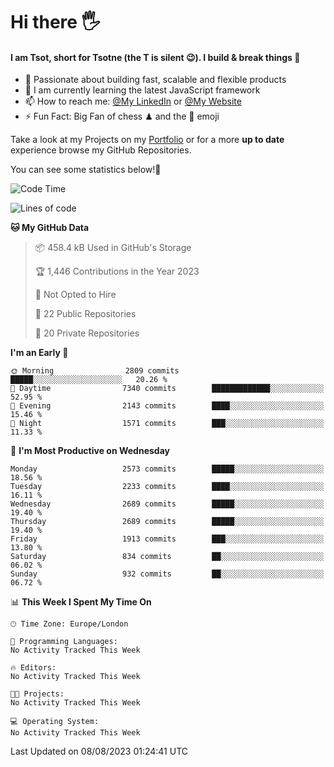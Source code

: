 # Hi there :raised_hand_with_fingers_splayed:
#### I am Tsot, short for Tsotne (the T is silent :wink:). I build & break things :space_invader:
- :telescope: Passionate about building fast, scalable and flexible products
- :seedling: I am currently learning the latest JavaScript framework 
- :mailbox: How to reach me: [@My LinkedIn](https://www.linkedin.com/in/tsotne-gvadzabia/) or [@My Website](https://tsotne.co.uk/contact)
- :zap: Fun Fact: Big Fan of chess ♟ and the 👾 emoji

Take a look at my Projects on my [Portfolio](https://tsotne.co.uk/) or for a more **up to date** experience browse my GitHub Repositories.

You can see some statistics below!:space_invader:
<!--START_SECTION:waka-->
![Code Time](http://img.shields.io/badge/Code%20Time-761%20hrs%202%20mins-blue)

![Lines of code](https://img.shields.io/badge/From%20Hello%20World%20I%27ve%20Written-6.7%20million%20lines%20of%20code-blue)

**🐱 My GitHub Data** 

> 📦 458.4 kB Used in GitHub's Storage 
 > 
> 🏆 1,446 Contributions in the Year 2023
 > 
> 🚫 Not Opted to Hire
 > 
> 📜 22 Public Repositories 
 > 
> 🔑 20 Private Repositories 
 > 
**I'm an Early 🐤** 

```text
🌞 Morning                2809 commits        █████░░░░░░░░░░░░░░░░░░░░   20.26 % 
🌆 Daytime                7340 commits        █████████████░░░░░░░░░░░░   52.95 % 
🌃 Evening                2143 commits        ████░░░░░░░░░░░░░░░░░░░░░   15.46 % 
🌙 Night                  1571 commits        ███░░░░░░░░░░░░░░░░░░░░░░   11.33 % 
```
📅 **I'm Most Productive on Wednesday** 

```text
Monday                   2573 commits        █████░░░░░░░░░░░░░░░░░░░░   18.56 % 
Tuesday                  2233 commits        ████░░░░░░░░░░░░░░░░░░░░░   16.11 % 
Wednesday                2689 commits        █████░░░░░░░░░░░░░░░░░░░░   19.40 % 
Thursday                 2689 commits        █████░░░░░░░░░░░░░░░░░░░░   19.40 % 
Friday                   1913 commits        ███░░░░░░░░░░░░░░░░░░░░░░   13.80 % 
Saturday                 834 commits         ██░░░░░░░░░░░░░░░░░░░░░░░   06.02 % 
Sunday                   932 commits         ██░░░░░░░░░░░░░░░░░░░░░░░   06.72 % 
```


📊 **This Week I Spent My Time On** 

```text
🕑︎ Time Zone: Europe/London

💬 Programming Languages: 
No Activity Tracked This Week

🔥 Editors: 
No Activity Tracked This Week

🐱‍💻 Projects: 
No Activity Tracked This Week

💻 Operating System: 
No Activity Tracked This Week
```


 Last Updated on 08/08/2023 01:24:41 UTC
<!--END_SECTION:waka-->

